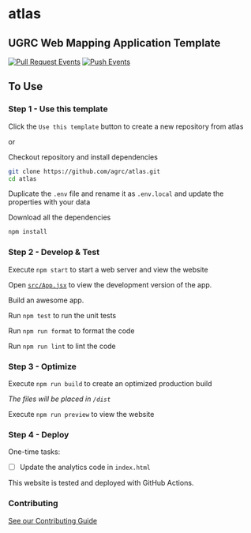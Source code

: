 # atlas

## UGRC Web Mapping Application Template

[![Pull Request Events](https://github.com/agrc/atlas/actions/workflows/pull_request.yml/badge.svg)](https://github.com/agrc/atlas/actions/workflows/pull_request.yml)
[![Push Events](https://github.com/agrc/atlas/actions/workflows/push.yml/badge.svg)](https://github.com/agrc/atlas/actions/workflows/push.yml)

## To Use

### Step 1 - Use this template

Click the `Use this template` button to create a new repository from atlas

or

Checkout repository and install dependencies

```bash
git clone https://github.com/agrc/atlas.git
cd atlas
```

Duplicate the `.env` file and rename it as `.env.local` and update the properties with your data

Download all the dependencies

```bash
npm install
```

### Step 2 - Develop & Test

Execute `npm start` to start a web server and view the website

Open [`src/App.jsx`](src/App.jsx) to view the development version of the app.

Build an awesome app.

Run `npm test` to run the unit tests

Run `npm run format` to format the code

Run `npm run lint` to lint the code

### Step 3 - Optimize

Execute `npm run build` to create an optimized production build

_The files will be placed in `/dist`_

Execute `npm run preview` to view the website

### Step 4 - Deploy

One-time tasks:

- [ ] Update the analytics code in `index.html`

This website is tested and deployed with GitHub Actions.

### Contributing

[See our Contributing Guide](./CONTRIBUTING.md)

